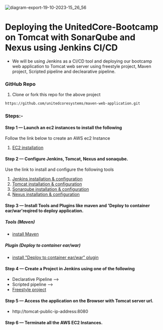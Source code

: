 ![diagram-export-19-10-2023-15_26_56](https://github.com/unitedcoresystems/Bootcampclass-2023/assets/63193071/ae81cca1-8040-499e-a37b-a22eec082ee3)

# Deploying the UnitedCore-Bootcamp on Tomcat with SonarQube and Nexus using Jenkins CI/CD

- We will be using Jenkins as a CI/CD tool and deploying our bootcamp web application to Tomcat web server using freestyle project, Maven project, Scripted pipeline and declearative pipeline. 

### GitHub Repo 

1. Clone or fork this repo for the above project 
```sh
https://github.com/unitedcoresystems/maven-web-application.git
```

### Steps:-

#### Step 1 — Launch an ec2 instances to install the following 

Follow the link below to create an AWS ec2 Instance      

1. [EC2 installation](unitedcoresystems/Bootcampclass-2023/Package_management/EC2_Instances)

#### Step 2 — Configure Jenkins, Tomcat, Nexus and sonaqube. 

Use the link to install and configure the following tools 

1. [Jenkins installation & configuration](unitedcoresystems/Bootcampclass-2023/Package_management/Jenkins_installation)
2. [Tomcat installation & configuration](unitedcoresystems/Bootcampclass-2023/Package_management/Tomcat_installation)
3. [Sonarqube installation & configuration](unitedcoresystems/Bootcampclass-2023/Package_management/SonarQube_installation)
4. [Nexus installation & configuration](unitedcoresystems/Bootcampclass-2023/Package_management/Nexus_installation)

#### Step 3 — Install Tools and Plugins like maven and 'Deploy to container ear/war'reqired to deploy application.

##### Tools (Maven) 

- [install Maven]()

##### Plugin (Deploy to container ear/war)

- [install "Deploy to container ear/war" plugin](./plugins/deploy2container.md)

#### Step 4 — Create a Project in Jenkins using one of the following 

- Declarative Pipeline -->
- Scripted pipeline --> 
- [Freestyle project](./freestyle_project)

#### Step 5 — Access the application on the Browser with Tomcat server url.

- http://tomcat-public-ip-address:8080

#### Step 6 — Terminate all the AWS EC2 Instances.
